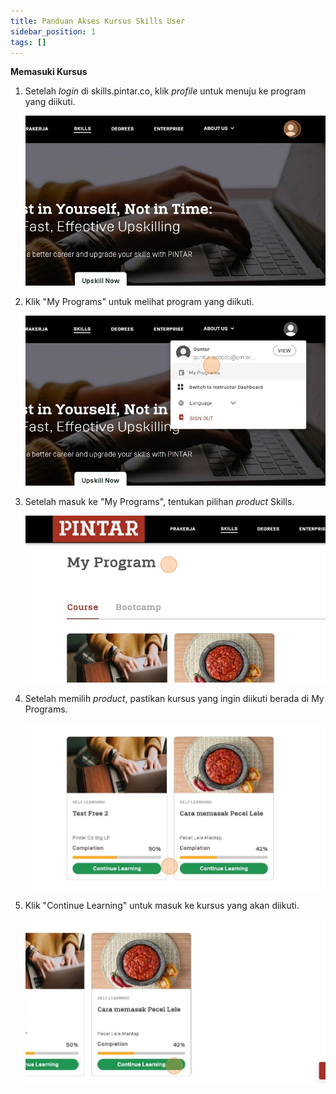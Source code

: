 ```yaml
---
title: Panduan Akses Kursus Skills User
sidebar_position: 1
tags: []
---
```

**Memasuki Kursus**

1. Setelah *login* di skills.pintar.co, klik *profile* untuk menuju ke program yang diikuti.

   ![](/img/1.1.jpg)
2. Klik "My Programs" untuk melihat program yang diikuti.

   ![](/img/1.2.jpg)
3. Setelah masuk ke "My Programs", tentukan pilihan *product* Skills.

   ![](/img/1.3.jpg)
4. Setelah memilih *product*, pastikan kursus yang ingin diikuti berada di My Programs.

   ![](/img/1.4.jpg)
5. Klik "Continue Learning" untuk masuk ke kursus yang akan diikuti.

   ![](/img/1.5.jpg)